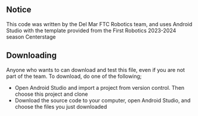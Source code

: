 ## Notice

This code was written by the Del Mar FTC Robotics team, and uses Android Studio with the template provided from the First Robotics 2023-2024 season Centerstage

## Downloading

Anyone who wants to can download and test this file, even if you are not part of the team. To download, do one of the following;

* Open Android Studio and import a project from version control. Then choose this project and clone
* Download the source code to your computer, open Android Studio, and choose the files you just downloaded
